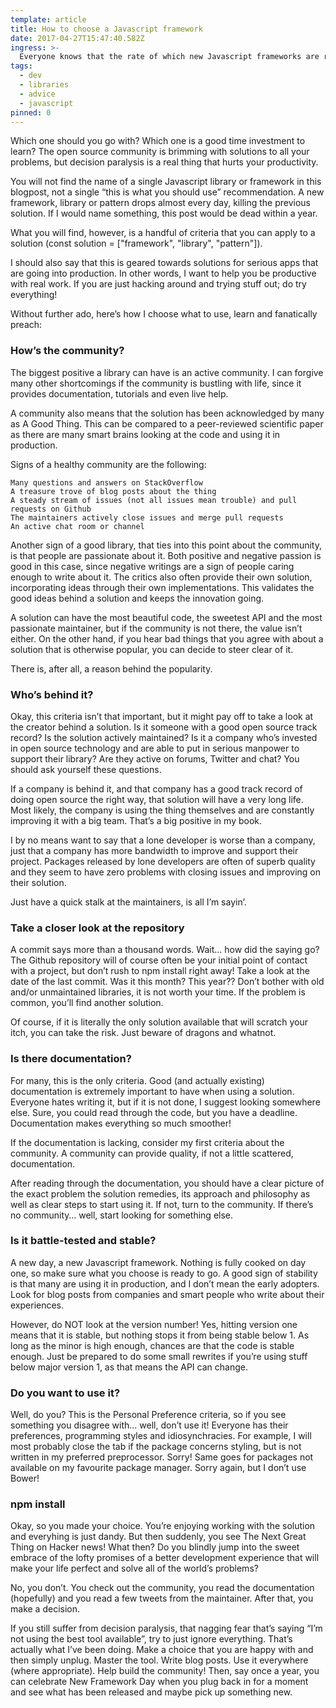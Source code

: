 ```yaml
---
template: article
title: How to choose a Javascript framework
date: 2017-04-27T15:47:40.582Z
ingress: >-
  Everyone knows that the rate of which new Javascript frameworks are released is hectic, to say the least. For every deprecation, there’s a bunch new ones to take its place. When someone strikes gold on a new pattern that promises to change the world, there’s 20 new implementations released in a short amount of time. How to make sense of it all?
tags:
  - dev
  - libraries
  - advice
  - javascript
pinned: 0
---
```


Which one should you go with? Which one is a good time investment to learn? The open source community is brimming with solutions to all your problems, but decision paralysis is a real thing that hurts your productivity.

You will not find the name of a single Javascript library or framework in this blogpost, not a single “this is what you should use” recommendation. A new framework, library or pattern drops almost every day, killing the previous solution. If I would name something, this post would be dead within a year.

What you will find, however, is a handful of criteria that you can apply to a solution (const solution = ["framework", "library", "pattern"]).

I should also say that this is geared towards solutions for serious apps that are going into production. In other words, I want to help you be productive with real work. If you are just hacking around and trying stuff out; do try everything!

Without further ado, here’s how I choose what to use, learn and fanatically preach:

### How’s the community?

The biggest positive a library can have is an active community. I can forgive many other shortcomings if the community is bustling with life, since it provides documentation, tutorials and even live help.

A community also means that the solution has been acknowledged by many as A Good Thing. This can be compared to a peer-reviewed scientific paper as there are many smart brains looking at the code and using it in production.

Signs of a healthy community are the following:

    Many questions and answers on StackOverflow
    A treasure trove of blog posts about the thing
    A steady stream of issues (not all issues mean trouble) and pull requests on Github
    The maintainers actively close issues and merge pull requests
    An active chat room or channel

Another sign of a good library, that ties into this point about the community, is that people are passionate about it. Both positive and negative passion is good in this case, since negative writings are a sign of people caring enough to write about it. The critics also often provide their own solution, incorporating ideas through their own implementations. This validates the good ideas behind a solution and keeps the innovation going.

A solution can have the most beautiful code, the sweetest API and the most passionate maintainer, but if the community is not there, the value isn’t either. On the other hand, if you hear bad things that you agree with about a solution that is otherwise popular, you can decide to steer clear of it.

There is, after all, a reason behind the popularity.

### Who’s behind it?

Okay, this criteria isn’t that important, but it might pay off to take a look at the creator behind a solution. Is it someone with a good open source track record? Is the solution actively maintained? Is it a company who’s invested in open source technology and are able to put in serious manpower to support their library? Are they active on forums, Twitter and chat? You should ask yourself these questions.

If a company is behind it, and that company has a good track record of doing open source the right way, that solution will have a very long life. Most likely, the company is using the thing themselves and are constantly improving it with a big team. That’s a big positive in my book.

I by no means want to say that a lone developer is worse than a company, just that a company has more bandwidth to improve and support their project. Packages released by lone developers are often of superb quality and they seem to have zero problems with closing issues and improving on their solution.

Just have a quick stalk at the maintainers, is all I’m sayin’.

### Take a closer look at the repository

A commit says more than a thousand words. Wait… how did the saying go? The Github repository will of course often be your initial point of contact with a project, but don’t rush to npm install right away! Take a look at the date of the last commit. Was it this month? This year?? Don’t bother with old and/or unmaintained libraries, it is not worth your time. If the problem is common, you’ll find another solution.

Of course, if it is literally the only solution available that will scratch your itch, you can take the risk. Just beware of dragons and whatnot.

### Is there documentation?

For many, this is the only criteria. Good (and actually existing) documentation is extremely important to have when using a solution. Everyone hates writing it, but if it is not done, I suggest looking somewhere else. Sure, you could read through the code, but you have a deadline. Documentation makes everything so much smoother!

If the documentation is lacking, consider my first criteria about the community. A community can provide quality, if not a little scattered, documentation.

After reading through the documentation, you should have a clear picture of the exact problem the solution remedies, its approach and philosophy as well as clear steps to start using it. If not, turn to the community. If there’s no community… well, start looking for something else.

### Is it battle-tested and stable?

A new day, a new Javascript framework. Nothing is fully cooked on day one, so make sure what you choose is ready to go. A good sign of stability is that many are using it in production, and I don’t mean the early adopters. Look for blog posts from companies and smart people who write about their experiences.

However, do NOT look at the version number! Yes, hitting version one means that it is stable, but nothing stops it from being stable below 1. As long as the minor is high enough, chances are that the code is stable enough. Just be prepared to do some small rewrites if you’re using stuff below major version 1, as that means the API can change.

### Do you want to use it?

Well, do you? This is the Personal Preference criteria, so if you see something you disagree with… well, don’t use it! Everyone has their preferences, programming styles and idiosynchracies. For example, I will most probably close the tab if the package concerns styling, but is not written in my preferred preprocessor. Sorry! Same goes for packages not available on my favourite package manager. Sorry again, but I don’t use Bower!

### npm install

Okay, so you made your choice. You’re enjoying working with the solution and everyhing is just dandy. But then suddenly, you see The Next Great Thing on Hacker news! What then? Do you blindly jump into the sweet embrace of the lofty promises of a better development experience that will make your life perfect and solve all of the world’s problems?

No, you don’t. You check out the community, you read the documentation (hopefully) and you read a few tweets from the maintainer. After that, you make a decision.

If you still suffer from decision paralysis, that nagging fear that’s saying “I’m not using the best tool available”, try to just ignore everything. That’s actually what I’ve been doing. Make a choice that you are happy with and then simply unplug. Master the tool. Write blog posts. Use it everywhere (where appropriate). Help build the community! Then, say once a year, you can celebrate New Framework Day when you plug back in for a moment and see what has been released and maybe pick up something new.
